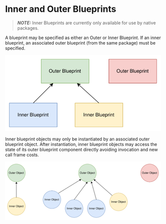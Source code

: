 # Inner and Outer Blueprints

> **_NOTE:_** Inner Blueprints are currently only available for use by native packages.

A blueprint may be specified as either an Outer or Inner Blueprint. If an inner blueprint, an associated outer blueprint
(from the same package) must be specified.

![](inner_outer_blueprints.drawio.svg)

Inner blueprint objects may only be instantiated by an associated outer blueprint object. After
instantiation, inner blueprint objects may access the state of its outer blueprint component directly
avoiding invocation and new call frame costs.

![](inner_outer_objects.drawio.svg)

